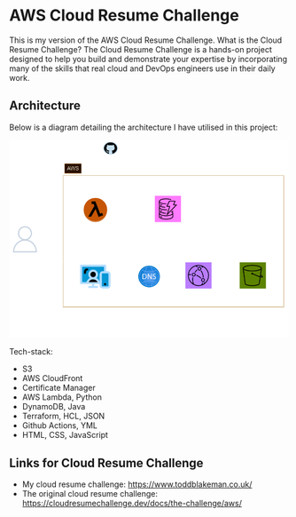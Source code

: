 # AWS Cloud Resume Challenge
This is my version of the AWS Cloud Resume Challenge. What is the Cloud Resume Challenge? The Cloud Resume Challenge is a hands-on project designed to help you build and demonstrate your expertise by incorporating many of the skills that real cloud and DevOps engineers use in their daily work.

## Architecture
Below is a diagram detailing the architecture I have utilised in this project:

![Project Architecture](./resume-arch.drawio.png)

Tech-stack:
- S3
- AWS CloudFront
- Certificate Manager
- AWS Lambda, Python
- DynamoDB, Java
- Terraform, HCL, JSON
- Github Actions, YML
- HTML, CSS, JavaScript

## Links for Cloud Resume Challenge
- My cloud resume challenge: https://www.toddblakeman.co.uk/
- The original cloud resume challenge: https://cloudresumechallenge.dev/docs/the-challenge/aws/
